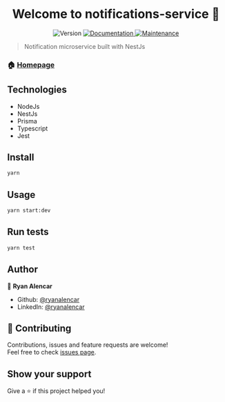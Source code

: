 <h1 align="center">Welcome to notifications-service 👋</h1>
<p align="center">
  <img alt="Version" src="https://img.shields.io/badge/version-0.0.1-blue.svg?cacheSeconds=2592000" />
  <a href="https://github.com/ryanalencar/notifications-service#readme" target="_blank">
    <img alt="Documentation" src="https://img.shields.io/badge/documentation-yes-brightgreen.svg" />
  </a>
  <a href="https://github.com/ryanalencar/notifications-service/graphs/commit-activity" target="_blank">
    <img alt="Maintenance" src="https://img.shields.io/badge/Maintained%3F-yes-green.svg" />
  </a>
</p>

> Notification microservice built with NestJs

### 🏠 [Homepage](https://github.com/ryanalencar/notifications-service#readme)

## Technologies
  - NodeJs
  - NestJs
  - Prisma
  - Typescript
  - Jest

## Install

```sh
yarn
```

## Usage

```sh
yarn start:dev
```

## Run tests

```sh
yarn test
```

## Author

👤 **Ryan Alencar**

* Github: [@ryanalencar](https://github.com/ryanalencar)
* LinkedIn: [@ryanalencar](https://linkedin.com/in/ryanalencar)

## 🤝 Contributing

Contributions, issues and feature requests are welcome!<br />Feel free to check [issues page](https://github.com/ryanalencar/notifications-service/issues).

## Show your support

Give a ⭐️ if this project helped you!
